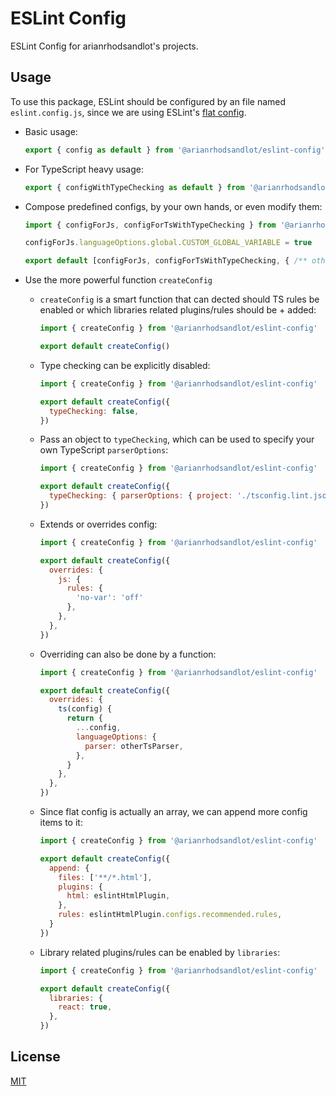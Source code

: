 # ESLint Config

ESLint Config for arianrhodsandlot's projects.

## Usage
To use this package, ESLint should be configured by an file named `eslint.config.js`, since we are using ESLint's [flat config](https://eslint.org/docs/latest/use/configure/configuration-files-new).

+ Basic usage:
  ```js
  export { config as default } from '@arianrhodsandlot/eslint-config'
  ```
+ For TypeScript heavy usage:
  ```js
  export { configWithTypeChecking as default } from '@arianrhodsandlot/eslint-config'
  ```

+ Compose predefined configs, by your own hands, or even modify them:
  ```js
  import { configForJs, configForTsWithTypeChecking } from '@arianrhodsandlot/eslint-config'

  configForJs.languageOptions.global.CUSTOM_GLOBAL_VARIABLE = true

  export default [configForJs, configForTsWithTypeChecking, { /** other custome config */ }]
  ```

+ Use the more powerful function `createConfig`
  + `createConfig` is a smart function that can dected should TS rules be enabled or which libraries related plugins/rules should be + added:
    ```js
    import { createConfig } from '@arianrhodsandlot/eslint-config'

    export default createConfig()
    ```

  + Type checking can be explicitly disabled:
    ```js
    import { createConfig } from '@arianrhodsandlot/eslint-config'

    export default createConfig({
      typeChecking: false,
    })
    ```

  + Pass an object to `typeChecking`, which can be used to specify your own TypeScript `parserOptions`:
    ```js
    import { createConfig } from '@arianrhodsandlot/eslint-config'

    export default createConfig({
      typeChecking: { parserOptions: { project: './tsconfig.lint.json' } },
    })
    ```

  + Extends or overrides config:
    ```js
    import { createConfig } from '@arianrhodsandlot/eslint-config'

    export default createConfig({
      overrides: {
        js: {
          rules: {
            'no-var': 'off'
          },
        },
      },
    })
    ```

  + Overriding can also be done by a function:
    ```js
    import { createConfig } from '@arianrhodsandlot/eslint-config'

    export default createConfig({
      overrides: {
        ts(config) {
          return {
            ...config,
            languageOptions: {
              parser: otherTsParser,
            },
          }
        },
      },
    })
    ```

  + Since flat config is actually an array, we can append more config items to it:
    ```js
    import { createConfig } from '@arianrhodsandlot/eslint-config'

    export default createConfig({
      append: {
        files: ['**/*.html'],
        plugins: {
          html: eslintHtmlPlugin,
        },
        rules: eslintHtmlPlugin.configs.recommended.rules,
      }
    })
    ```

  + Library related plugins/rules can be enabled by `libraries`:
    ```js
    import { createConfig } from '@arianrhodsandlot/eslint-config'

    export default createConfig({
      libraries: {
        react: true,
      },
    })
    ```

## License
[MIT](license)
